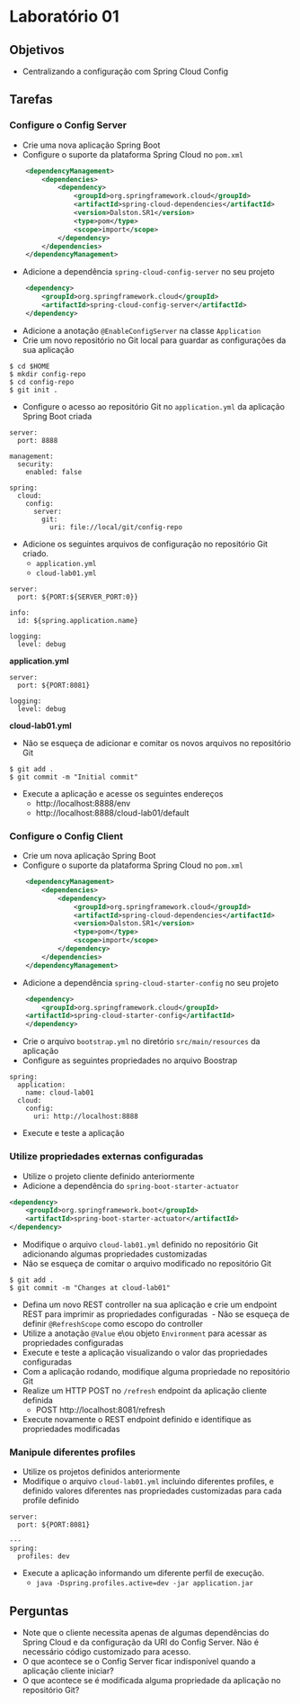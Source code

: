 # Laboratório 01

## Objetivos
- Centralizando a configuração com Spring Cloud Config

## Tarefas

### Configure o Config Server
- Crie uma nova aplicação Spring Boot
- Configure o suporte da plataforma Spring Cloud no `pom.xml`
```xml
    <dependencyManagement>
        <dependencies>
            <dependency>
                <groupId>org.springframework.cloud</groupId>
                <artifactId>spring-cloud-dependencies</artifactId>
                <version>Dalston.SR1</version>
                <type>pom</type>
                <scope>import</scope>
            </dependency>
        </dependencies>
    </dependencyManagement>
```
- Adicione a dependência `spring-cloud-config-server` no seu projeto
```xml
    <dependency>
        <groupId>org.springframework.cloud</groupId>
        <artifactId>spring-cloud-config-server</artifactId>
    </dependency>
```
- Adicione a anotação `@EnableConfigServer` na classe `Application`
- Crie um novo repositório no Git local para guardar as configurações da sua aplicação
```
$ cd $HOME
$ mkdir config-repo
$ cd config-repo
$ git init .
```
- Configure o acesso ao repositório Git no `application.yml` da aplicação Spring Boot criada
```
server:
  port: 8888

management:
  security:
    enabled: false

spring:
  cloud:
    config:
      server:
        git:
          uri: file://local/git/config-repo
```
- Adicione os seguintes arquivos de configuração no repositório Git criado.
  - `application.yml`
  - `cloud-lab01.yml`
  
```
server:
  port: ${PORT:${SERVER_PORT:0}}

info:
  id: ${spring.application.name}

logging:
  level: debug
```
**application.yml**
```
server:
  port: ${PORT:8081}
  
logging:
  level: debug  
```
**cloud-lab01.yml**
- Não se esqueça de adicionar e comitar os novos arquivos no repositório Git
```
$ git add .
$ git commit -m "Initial commit"
```
- Execute a aplicação e acesse os seguintes endereços
  - http://localhost:8888/env
  - http://localhost:8888/cloud-lab01/default

### Configure o Config Client
- Crie um nova aplicação Spring Boot
- Configure o suporte da plataforma Spring Cloud no `pom.xml`
```xml
    <dependencyManagement>
        <dependencies>
            <dependency>
                <groupId>org.springframework.cloud</groupId>
                <artifactId>spring-cloud-dependencies</artifactId>
                <version>Dalston.SR1</version>
                <type>pom</type>
                <scope>import</scope>
            </dependency>
        </dependencies>
    </dependencyManagement>
```
- Adicione a dependência `spring-cloud-starter-config` no seu projeto
```xml
    <dependency>
        <groupId>org.springframework.cloud</groupId>
	<artifactId>spring-cloud-starter-config</artifactId>
    </dependency>
```
- Crie o arquivo `bootstrap.yml` no diretório `src/main/resources` da aplicação
- Configure as seguintes propriedades no arquivo Boostrap
```
spring:
  application:
    name: cloud-lab01
  cloud:
    config:
      uri: http://localhost:8888
```
- Execute e teste a aplicação

### Utilize propriedades externas configuradas
- Utilize o projeto cliente definido anteriormente
- Adicione a dependência do `spring-boot-starter-actuator`
```xml
<dependency>
    <groupId>org.springframework.boot</groupId>
    <artifactId>spring-boot-starter-actuator</artifactId>
</dependency>
```
- Modifique o arquivo `cloud-lab01.yml` definido no repositório Git adicionando algumas propriedades customizadas
- Não se esqueça de comitar o arquivo modificado no repositório Git
```
$ git add .
$ git commit -m "Changes at cloud-lab01"
```
- Defina um novo REST controller na sua aplicação e crie um endpoint REST para imprimir as propriedades configuradas 
  - Não se esqueça de definir `@RefreshScope` como escopo do controller
- Utilize a anotação `@Value` e\ou objeto `Environment` para acessar as propriedades configuradas
- Execute e teste a aplicação visualizando o valor das propriedades configuradas
- Com a aplicação rodando, modifique alguma propriedade no repositório Git
- Realize um HTTP POST no `/refresh` endpoint da aplicação cliente definida
  - POST http://localhost:8081/refresh
- Execute novamente o REST endpoint definido e identifique as propriedades modificadas

### Manipule diferentes profiles
- Utilize os projetos definidos anteriormente
- Modifique o arquivo `cloud-lab01.yml` incluindo diferentes profiles, e definido valores diferentes nas propriedades customizadas para cada profile definido
```
server:
  port: ${PORT:8081}
  
---
spring:
  profiles: dev
```
- Execute a aplicação informando um diferente perfil de execução.
  - `java -Dspring.profiles.active=dev -jar application.jar`

## Perguntas
- Note que o cliente necessita apenas de algumas dependências do Spring Cloud e da configuração da URI do Config Server. Não é necessário código customizado para acesso.
- O que acontece se o Config Server ficar indisponível quando a aplicação cliente iniciar?
- O que acontece se é modificada alguma propriedade da aplicação no repositório Git? 
